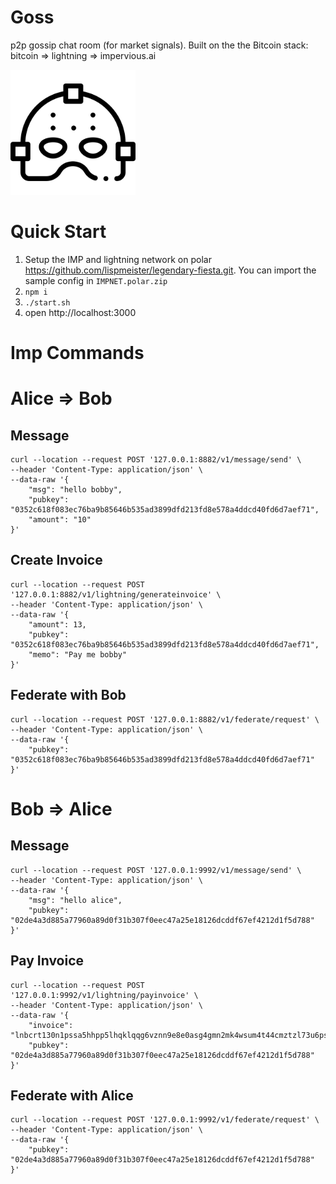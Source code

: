 Goss
=====
p2p gossip chat room (for market signals). Built on the the Bitcoin stack: bitcoin => lightning => impervious.ai

<img src="./public/images/mask.png" alt="drawing" width="200"/>

Quick Start
==========

1. Setup the IMP and lightning network on polar https://github.com/lispmeister/legendary-fiesta.git. You can import the sample config in `IMPNET.polar.zip`
2. `npm i`
3. `./start.sh`
4. open http://localhost:3000


Imp Commands
============

Alice => Bob
===========

Message 
---------
```
curl --location --request POST '127.0.0.1:8882/v1/message/send' \
--header 'Content-Type: application/json' \
--data-raw '{
    "msg": "hello bobby",
    "pubkey": "0352c618f083ec76ba9b85646b535ad3899dfd213fd8e578a4ddcd40fd6d7aef71",
    "amount": "10"
}'
```

Create Invoice
--------------
```
curl --location --request POST '127.0.0.1:8882/v1/lightning/generateinvoice' \
--header 'Content-Type: application/json' \
--data-raw '{
    "amount": 13,
    "pubkey": "0352c618f083ec76ba9b85646b535ad3899dfd213fd8e578a4ddcd40fd6d7aef71",
    "memo": "Pay me bobby"
}'
```

Federate with Bob
---------------
```
curl --location --request POST '127.0.0.1:8882/v1/federate/request' \
--header 'Content-Type: application/json' \
--data-raw '{
    "pubkey": "0352c618f083ec76ba9b85646b535ad3899dfd213fd8e578a4ddcd40fd6d7aef71"
}'
```

Bob => Alice
===========

Message
--------
```
curl --location --request POST '127.0.0.1:9992/v1/message/send' \
--header 'Content-Type: application/json' \
--data-raw '{
    "msg": "hello alice",
    "pubkey": "02de4a3d885a77960a89d0f31b307f0eec47a25e18126dcddf67ef4212d1f5d788"
}'
```

Pay Invoice
--------------
```
curl --location --request POST '127.0.0.1:9992/v1/lightning/payinvoice' \
--header 'Content-Type: application/json' \
--data-raw '{
    "invoice": "lnbcrt130n1pssa5hhpp5lhqklqqg6vznn9e8e0asg4gmn2mk4wsum4t44cmztzl73u6ps6zsdq52pshjgrdv5sxymmzvfuscqzpgsp5rdgeqmvfy9tzs65hlmrw67s6cshr5efyye2cxqltz8r0hwcm9qcs9qyyssq48puyscf3j3tft9zhd4sx2nzynguysz3tradq2xck9h8tp8wnnmxc6hgsyp8wgh25jm7cgzvqapuw30ux8qttvkjzdfej4h223lansqpyhkylf",
    "pubkey": "02de4a3d885a77960a89d0f31b307f0eec47a25e18126dcddf67ef4212d1f5d788"
}'
```

Federate with Alice
------------------
```
curl --location --request POST '127.0.0.1:9992/v1/federate/request' \
--header 'Content-Type: application/json' \
--data-raw '{
    "pubkey": "02de4a3d885a77960a89d0f31b307f0eec47a25e18126dcddf67ef4212d1f5d788"
}'
```
